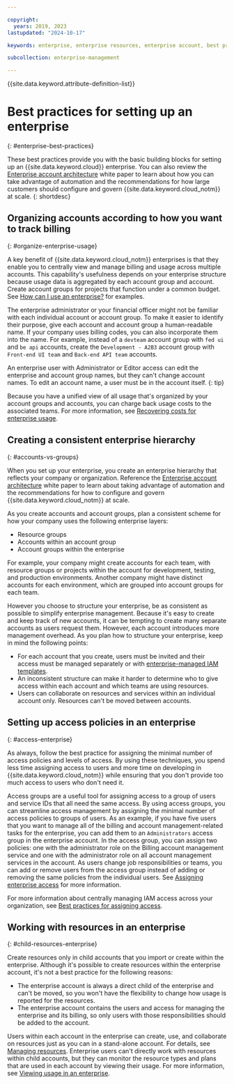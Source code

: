```yaml
---

copyright:
  years: 2019, 2023
lastupdated: "2024-10-17"

keywords: enterprise, enterprise resources, enterprise account, best practices, setting up an enterprise

subcollection: enterprise-management

---
```


{{site.data.keyword.attribute-definition-list}}


# Best practices for setting up an enterprise
{: #enterprise-best-practices}

These best practices provide you with the basic building blocks for setting up an {{site.data.keyword.cloud}} enterprise. You can also review the [Enterprise account architecture](/docs/enterprise-account-architecture) white paper to learn about how you can take advantage of automation and the recommendations for how large customers should configure and govern {{site.data.keyword.cloud_notm}} at scale.
{: shortdesc}

## Organizing accounts according to how you want to track billing
{: #organize-enterprise-usage}

A key benefit of {{site.data.keyword.cloud_notm}} enterprises is that they enable you to centrally view and manage billing and usage across multiple accounts. This capability's usefulness depends on your enterprise structure because usage data is aggregated by each account group and account. Create account groups for projects that function under a common budget. See [How can I use an enterprise?](/docs/enterprise-management?topic=enterprise-management-what-is-enterprise#enterprise-use-cases) for examples.

The enterprise administrator or your financial officer might not be familiar with each individual account or account group. To make it easier to identify their purpose, give each account and account group a human-readable name. If your company uses billing codes, you can also incorporate them into the name. For example, instead of a `devteam` account group with `fed ui` and `be api` accounts, create the `Development - A2B3` account group with `Front-end UI team` and `Back-end API team` accounts.

An enterprise user with Administrator or Editor access can edit the enterprise and account group names, but they can't change account names. To edit an account name, a user must be in the account itself.
{: tip}

Because you have a unified view of all usage that's organized by your account groups and accounts, you can charge back usage costs to the associated teams. For more information, see [Recovering costs for enterprise usage](/docs/enterprise-management?topic=enterprise-management-enterprise-usage&interface=ui#enterprise-cost-recovery).

## Creating a consistent enterprise hierarchy
{: #accounts-vs-groups}

When you set up your enterprise, you create an enterprise hierarchy that reflects your company or organization. Reference the [Enterprise account architecture](/docs/enterprise-account-architecture) white paper to learn about taking advantage of automation and the recommendations for how to configure and govern {{site.data.keyword.cloud_notm}} at scale.

As you create accounts and account groups, plan a consistent scheme for how your company uses the following enterprise layers:

- Resource groups
- Accounts within an account group
- Account groups within the enterprise

For example, your company might create accounts for each team, with resource groups or projects within the account for development, testing, and production environments. Another company might have distinct accounts for each environment, which are grouped into account groups for each team.

However you choose to structure your enterprise, be as consistent as possible to simplify enterprise management. Because it's easy to create and keep track of new accounts, it can be tempting to create many separate accounts as users request them. However, each account introduces more management overhead. As you plan how to structure your enterprise, keep in mind the following points:

- For each account that you create, users must be invited and their access must be managed separately or with [enterprise-managed IAM templates](/docs/enterprise-management?topic=enterprise-management-access-enterprises).
- An inconsistent structure can make it harder to determine who to give access within each account and which teams are using resources.
- Users can collaborate on resources and services within an individual account only. Resources can't be moved between accounts.

## Setting up access policies in an enterprise
{: #access-enterprise}

As always, follow the best practice for assigning the minimal number of access policies and levels of access. By using these techniques, you spend less time assigning access to users and more time on developing in {{site.data.keyword.cloud_notm}} while ensuring that you don't provide too much access to users who don't need it.

Access groups are a useful tool for assigning access to a group of users and service IDs that all need the same access. By using access groups, you can streamline access management by assigning the minimal number of access policies to groups of users. As an example, if you have five users that you want to manage all of the billing and account management-related tasks for the enterprise, you can add them to an `Administrators` access group in the enterprise account. In the access group, you can assign two policies: one with the administrator role on the Billing account management service and one with the administrator role on all account management services in the account. As users change job responsibilities or teams, you can add or remove users from the access group instead of adding or removing the same policies from the individual users. See [Assigning enterprise access](/docs/enterprise-management?topic=enterprise-management-assign-access-enterprise) for more information.

For more information about centrally managing IAM access across your organization, see [Best practices for assigning access](/docs/enterprise-management?topic=enterprise-management-access-enterprises).

## Working with resources in an enterprise
{: #child-resources-enterprise}

Create resources only in child accounts that you import or create within the enterprise. Although it's possible to create resources within the enterprise account, it's not a best practice for the following reasons:

- The enterprise account is always a direct child of the enterprise and can't be moved, so you won't have the flexibility to change how usage is reported for the resources.
- The enterprise account contains the users and access for managing the enterprise and its billing, so only users with those responsibilities should be added to the account.

Users within each account in the enterprise can create, use, and collaborate on resources just as you can in a stand-alone account. For details, see [Managing resources](/docs/account?topic=account-manage_resource). Enterprise users can't directly work with resources within child accounts, but they can monitor the resource types and plans that are used in each account by viewing their usage. For more information, see [Viewing usage in an enterprise](/docs/enterprise-management?topic=enterprise-management-enterprise-usage).

